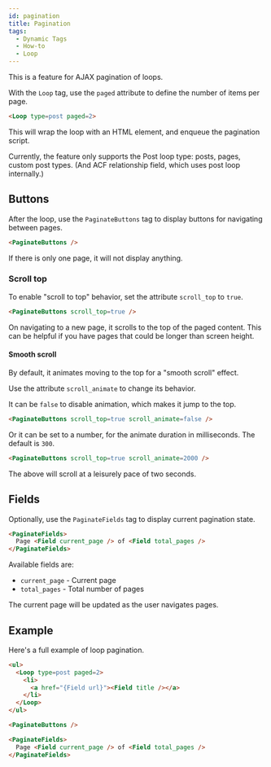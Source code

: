 ```yaml
---
id: pagination
title: Pagination
tags:
  - Dynamic Tags
  - How-to
  - Loop
---
```

This is a feature for AJAX pagination of loops.

With the `Loop` tag, use the `paged` attribute to define the number of items per page.

```html
<Loop type=post paged=2>
```

This will wrap the loop with an HTML element, and enqueue the pagination script.

Currently, the feature only supports the Post loop type: posts, pages, custom post types. (And ACF relationship field, which uses post loop internally.)

## Buttons

After the loop, use the `PaginateButtons` tag to display buttons for navigating between pages.

```html
<PaginateButtons />
```

If there is only one page, it will not display anything.

### Scroll top

To enable "scroll to top" behavior, set the attribute `scroll_top` to `true`.

```html
<PaginateButtons scroll_top=true />
```

On navigating to a new page, it scrolls to the top of the paged content. This can be helpful if you have pages that could be longer than screen height.

#### Smooth scroll

By default, it animates moving to the top for a "smooth scroll" effect.

Use the attribute `scroll_animate` to change its behavior.

It can be `false` to disable animation, which makes it jump to the top.

```html
<PaginateButtons scroll_top=true scroll_animate=false />
```

Or it can be set to a number, for the animate duration in milliseconds. The default is `300`.

```html
<PaginateButtons scroll_top=true scroll_animate=2000 />
```

The above will scroll at a leisurely pace of two seconds.

## Fields

Optionally, use the `PaginateFields` tag to display current pagination state.

```html
<PaginateFields>
  Page <Field current_page /> of <Field total_pages />
</PaginateFields>
```

Available fields are:

- `current_page` - Current page
- `total_pages` - Total number of pages

The current page will be updated as the user navigates pages.

## Example

Here's a full example of loop pagination.

```html
<ul>
  <Loop type=post paged=2>
    <li>
      <a href="{Field url}"><Field title /></a>
    </li>
  </Loop>
</ul>

<PaginateButtons />

<PaginateFields>
  Page <Field current_page /> of <Field total_pages />
</PaginateFields>
```